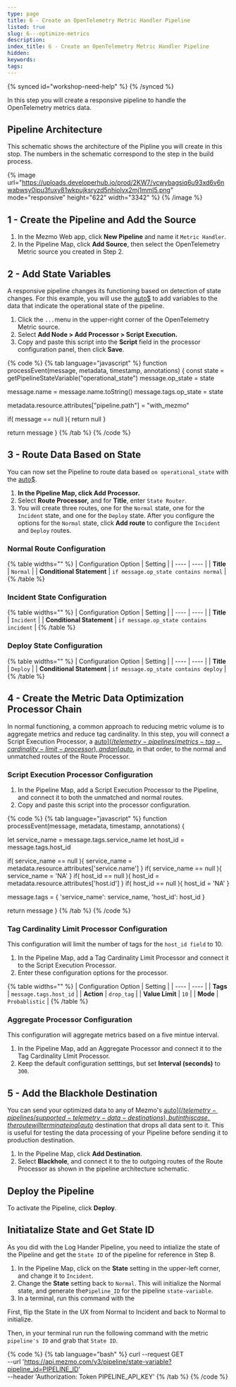```yaml
---
type: page
title: 6 - Create an OpenTelemetry Metric Handler Pipeline
listed: true
slug: 6---optimize-metrics
description: 
index_title: 6 - Create an OpenTelemetry Metric Handler Pipeline
hidden: 
keywords: 
tags: 
---
```


{% synced id="workshop-need-help" %}
{% /synced %}

In this step you will create a responsive pipeline to handle the OpenTelemetry metrics data. 

## Pipeline Architecture

This schematic shows the architecture of the Pipline you will create in this stop. The numbers in the schematic correspond to the step in the build process. 

{% image url="https://uploads.developerhub.io/prod/2KW7/vcwybagsiq6u93xd6v6nwabwsy0ipu3fuxy81wkpujksryzd5nhiolvx2mj1mml5.png" mode="responsive" height="622" width="3342" %}
{% /image %}

## 1 - Create the Pipeline and Add the Source

1. In the Mezmo Web app, click **New Pipeline** and name it `Metric Handler`. 
2. In the Pipeline Map, click **Add Source**, then select the OpenTelemetry Metric source you created in Step 2. 

## 2 - Add State Variables

A responsive pipeline changes its functioning based on detection of state changes. For this example, you will use the [auto$](/telemetry-pipelines/js-script-processor) to add variables to the data that indicate the operational state of the pipeline. 

1. Click the `...`menu in the upper-right corner of the OpenTelemetry Metric source. 
2. Select **Add Node &gt; Add Processor &gt; Script Execution.**
3. Copy and paste this script into the **Script** field in the processor configuration panel, then click **Save**. 

{% code %}
{% tab language="javascript" %}
function processEvent(message, metadata, timestamp, annotations) {
  const state = getPipelineStateVariable("operational_state")
  message.op_state = state
  
  message.name = message.name.toString()
  message.tags.op_state = state

  metadata.resource.attributes["pipeline.path"] = "with_mezmo"

  if( message == null ){ return null }
  
  return message
}
{% /tab %}
{% /code %}

## 3 - Route Data Based on State

You can now set the Pipeline to route data based `on operational_state` with the [auto$](/telemetry-pipelines/route-processor).

1. **In the Pipeline Map, click Add Processor.** 
2. Select **Route Processor,** and for **Title**, enter `State Router`. 
3. You will create three routes, one for the `Normal` state, one for the `Incident` state, and one for the `Deploy` state. After you configure the options for the `Normal` state, click **Add route** to configure the `Incident` and `Deploy` routes. 

### Normal Route Configuration

{% table widths="" %}
| Configuration Option | Setting | 
| ---- | ---- | 
| **Title** | `Normal` | 
| **Conditional Statement** | `if message.op_state contains normal` | 
{% /table %}

### Incident State Configuration

{% table widths="" %}
| Configuration Option | Setting | 
| ---- | ---- | 
| **Title** | `Incident` | 
| **Conditional Statement** | `if message.op_state contains incident` | 
{% /table %}

### Deploy State Configuration

{% table widths="" %}
| Configuration Option | Setting | 
| ---- | ---- | 
| **Title** | `Deploy` | 
| **Conditional Statement** | `if message.op_state contains deploy` | 
{% /table %}

## 4 - Create the Metric Data Optimization Processor Chain

In normal functioning, a common approach to reducing metric volume is to aggregate metrics and reduce tag cardinality. In this step, you will connect a Script Execution Processor, a [auto$](/telemetry-pipelines/metrics-tag-cardinality-limit-processor), and an [auto$](/telemetry-pipelines/aggregate-processor), in that order, to the normal and unmatched routes of the Route Processor. 

### Script Execution Processor Configuration

1. In the Pipeline Map, add a Script Execution Processor to the Pipeline, and connect it to both the unmatched and normal routes. 
2. Copy and paste this script into the processor configuration. 

{% code %}
{% tab language="javascript" %}
function processEvent(message, metadata, timestamp, annotations) {

  let service_name = message.tags.service_name
  let host_id = message.tags.host_id
  
  if( service_name == null ){
    service_name = metadata.resource.attributes['service.name']
  }
  if( service_name == null ){ service_name = 'NA' }
  if( host_id == null ){
    host_id = metadata.resource.attributes['host.id']
  }
  if( host_id == null ){ host_id = 'NA' }

  message.tags = {
    'service_name': service_name,
    'host_id': host_id
  }
  
  return message
}
{% /tab %}
{% /code %}

### Tag Cardinality Limit Processor Configuration

This configuration will limit the number of tags for the `host_id field` to 10. 

1. In the Pipeline Map, add a Tag Cardinality Limit Processor and connect it to the Script Execution Processor. 
2. Enter these configuration options for the processor. 

{% table widths="" %}
| Configuration Option | Setting | 
| ---- | ---- | 
| **Tags** | `message.tags.host_id` | 
| **Action** | `drop_tag` | 
| **Value Limit** | `10` | 
| **Mode** | `Probablistic` | 
{% /table %}

### Aggregate Processor Configuration

This configuration will aggregate metrics based on a five mintue interval. 

1. In the Pipeline Map, add an Aggregate Processor and connect it to the Tag Cardinality LImit Processor. 
2. Keep the default configuration setttings, but set **Interval (seconds)** to `300`. 

## 5 - Add the Blackhole Destination

You can send your optimized data to any of Mezmo's [auto$](/telemetry-pipelines/supported-telemetry-data-destinations), but in this case, the route will terminate in a [auto$](/telemetry-pipelines/blackhole-destination) destination that drops all data sent to it. This is useful for testing the data processing of your Pipeline before sending it to production destination. 

1. In the Pipeline Map, click **Add Destination**. 
2. Select **Blackhole**, and connect it to the to outgoing routes of the Route Processor as shown in the pipeline architecture schematic. 

## Deploy the Pipeline

To activate the Pipeline, click **Deploy**. 

## Initiatalize State and Get State ID

As you did with the Log Hander Pipeline, you need to intialize the state of the Pipeline and get the `State ID` of the pipeline for reference in Step 8.

1. In the Pipeline Map, click on the **State** setting in the upper-left corner, and change it to `Incident`.
2. Change the **State** setting back to `Normal`. This will initialize the Normal state, and generate the`Pipeline_ID` for the pipeline `state-variable`. 
3. In a terminal, run this command with the 

First, flip the State in the UX from Normal to Incident and back to Normal to initialize.

Then, in your terminal run run the following command with the metric `pipeline's ID` and grab that `State ID`.

{% code %}
{% tab language="bash" %}
curl --request GET \
 --url 'https://api.mezmo.com/v3/pipeline/state-variable?pipeline_id=PIPELINE_ID' \
 --header 'Authorization: Token PIPELINE_API_KEY'
{% /tab %}
{% /code %}